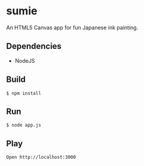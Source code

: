 sumie
========

An HTML5 Canvas app for fun Japanese ink painting.

Dependencies
-------------------
- NodeJS

Build
------
    $ npm install

Run
---
    $ node app.js

Play
---
    Open http://localhost:3000
